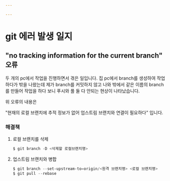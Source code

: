 ```yaml
---

---
```




# git 에러 발생 일지



## "no tracking information for the current branch" 오류

두 개의 pc에서 작업을 진행하면서 겪은 일입니다. 집 pc에서 branch를 생성하여 작업하다가 밖을 나왔는데 제가 branch를 커밋하지 않고 나와 밖에서 같은 이름의 branch를 만들어 작업을 하다 보니 푸시와 풀 둘 다 안되는 현상이 나타났습니다.

위 오류의 내용은

"현재의 로컬 브랜치에 추적 정보가 없어 업스트림 브랜치와 연결이 필요하다" 입니다.

### 해결책

1. 로컬 브랜치를 삭제
   ~~~powershell
   $ git branch -D <삭제할 로컬브랜치명>
   ~~~

2. 업스트림 브랜치와 병합
   ~~~powershell
   $ git branch --set-upstream-to=origin/<원격 브랜치명> <로컬 브랜치명>
   $ git pull --rebase 
   ~~~

   